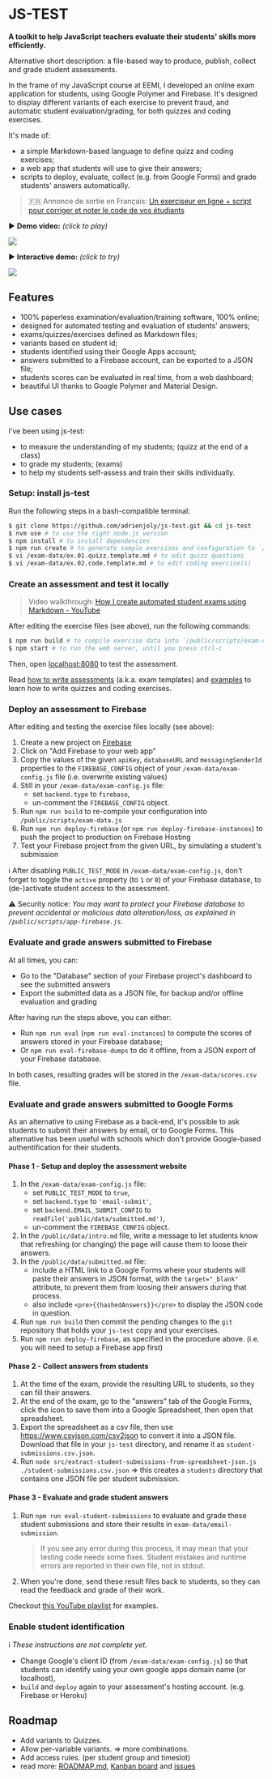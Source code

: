 # JS-TEST

**A toolkit to help JavaScript teachers evaluate their students' skills more efficiently.**

Alternative short description: a file-based way to produce, publish, collect and grade student assessments.

In the frame of my JavaScript course at EEMI, I developed an online exam application for students, using Google Polymer and Firebase. It's designed to display different variants of each exercise to prevent fraud, and automatic student evaluation/grading, for both quizzes and coding exercises.

It's made of:

- a simple Markdown-based language to define quizz and coding exercises;
- a web app that students will use to give their answers;
- scripts to deploy, evaluate, collect (e.g. from Google Forms) and grade students' answers automatically.

> 🇫🇷 Annonce de sortie en Français: [Un exerciseur en ligne + script pour corriger et noter le code de vos étudiants](http://mailchi.mp/cec2914e9181/exporter-en-pdf-le-code-de-vos-tudiants-depuis-google-classroom-1439429)

▶️ **Demo video:** *(click to play)*

[![](docs/js-test-video-thumbnail.png)](https://www.youtube.com/watch?v=RwxCBDoxbF8)

▶️ **Interactive demo:** *(click to try)*

[![](docs/js-test-screenshot-thumb.png)](https://js-test-demo.firebaseapp.com/)

## Features

- 100% paperless examination/evaluation/training software, 100% online;
- designed for automated testing and evaluation of students' answers;
- exams/quizzes/exercises defined as Markdown files;
- variants based on student id;
- students identified using their Google Apps account;
- answers submitted to a Firebase account, can be exported to a JSON file;
- students scores can be evaluated in real time, from a web dashboard;
- beautiful UI thanks to Google Polymer and Material Design.

## Use cases

I've been using js-test:

- to measure the understanding of my students; (quizz at the end of a class)
- to grade my students; (exams)
- to help my students self-assess and train their skills individually.

### Setup: install js-test

Run the following steps in a bash-compatible terminal:

```sh
$ git clone https://github.com/adrienjoly/js-test.git && cd js-test
$ nvm use # to use the right node.js version
$ npm install # to install dependencies
$ npm run create # to generate sample exercises and configuration to `/exam-data`
$ vi /exam-data/ex.01.quizz.template.md # to edit quizz questions
$ vi /exam-data/ex.02.code.template.md # to edit coding exercise(s)
```

### Create an assessment and test it locally

> Video walkthrough: [How I create automated student exams using Markdown - YouTube](https://www.youtube.com/watch?v=UcG95C7DXcQ)

After editing the exercise files (see above), run the following commands:

```sh
$ npm run build # to compile exercise data into `/public/scripts/exam-data.js`
$ npm start # to run the web server, until you press ctrl-c
```

Then, open [localhost:8080](http://localhost:8080) to test the assessment.

Read [how to write assessments](docs/howto-write-templates.md) (a.k.a. exam templates) and [examples](docs/code-eval-samples.md) to learn how to write quizzes and coding exercises.

### Deploy an assessment to Firebase

After editing and testing the exercise files locally (see above):

1. Create a new project on [Firebase](https://console.firebase.google.com)
2. Click on "Add Firebase to your web app"
3. Copy the values of the given `apiKey`, `databaseURL` and `messagingSenderId` properties to the `FIREBASE_CONFIG` object of your `/exam-data/exam-config.js` file (i.e. overwrite existing values)
4. Still in your `/exam-data/exam-config.js` file:
    - set `backend.type` to `firebase`,
    - un-comment the `FIREBASE_CONFIG` object.
6. Run `npm run build` to re-compile your configuration into `/public/scripts/exam-data.js`
7. Run `npm run deploy-firebase` (or `npm run deploy-firebase-instances`) to push the project to production on Firebase Hosting
8. Test your Firebase project from the given URL, by simulating a student's submission

ℹ️️ After disabling `PUBLIC_TEST_MODE` in `/exam-data/exam-config.js`, don't forget to toggle the `active` property (to `1` or `0`) of your Firebase database, to (de-)activate student access to the assessment.

⚠️ Security notice: *You may want to protect your Firebase database to prevent accidental or malicious data alteration/loss, as explained in `/public/scripts/app-firebase.js`.*

### Evaluate and grade answers submitted to Firebase

At all times, you can:

- Go to the "Database" section of your Firebase project's dashboard to see the submitted answers
- Export the submitted data as a JSON file, for backup and/or offline evaluation and grading

After having run the steps above, you can either:

- Run `npm run eval` (`npm run eval-instances`) to compute the scores of answers stored in your Firebase database;
- Or `npm run eval-firebase-dumps` to do it offline, from a JSON export of your Firebase database.

In both cases, resulting grades will be stored in the `/exam-data/scores.csv` file.

### Evaluate and grade answers submitted to Google Forms

As an alternative to using Firebase as a back-end, it's possible to ask students to submit their answers by email, or to Google Forms. This alternative has been useful with schools which don't provide Google-based authentification for their students.

#### Phase 1 - Setup and deploy the assessment website

1. In the `/exam-data/exam-config.js` file:
    - set `PUBLIC_TEST_MODE` to `true`,
    - set `backend.type` to `'email-submit'`,
    - set `backend.EMAIL_SUBMIT_CONFIG` to `readfile('public/data/submitted.md')`,
    - un-comment the `FIREBASE_CONFIG` object.
1. In the `/public/data/intro.md` file, write a message to let students know that refreshing (or changing) the page will cause them to loose their answers.
1. In the `/public/data/submitted.md` file:
    - include a HTML link to a Google Forms where your students will paste their answers in JSON format, with the `target="_blank"` attribute, to prevent them from loosing their answers during that process.
    - also include `<pre>{{hashedAnswers}}</pre>` to display the JSON code in question.
1. Run `npm run build` then commit the pending changes to the `git` repository that holds your `js-test` copy and your exercises.
1. Run `npm run deploy-firebase`, as specified in the procedure above. (i.e. you will need to setup a Firebase app first)

#### Phase 2 - Collect answers from students

1. At the time of the exam, provide the resulting URL to students, so they can fill their answers.
1. At the end of the exam, go to the "answers" tab of the Google Forms, click the icon to save them into a Google Spreadsheet, then open that spreadsheet.
1. Export the spreadsheet as a csv file, then use https://www.csvjson.com/csv2json to convert it into a JSON file. Download that file in your `js-test` directory, and rename it as `student-submissions.csv.json`.
1. Run `node src/extract-student-submissions-from-spreadsheet-json.js ./student-submissions.csv.json` => this creates a `students` directory that contains one JSON file per student submission.

#### Phase 3 - Evaluate and grade student answers

1. Run `npm run eval-student-submissions` to evaluate and grade these student submissions and store their results in `exam-data/email-submission`.
    > If you see any error during this process, it may mean that your testing code needs some fixes. Student mistakes and runtime errors are reported in their own file, not in stdout.
1. When you're done, send these result files back to students, so they can read the feedback and grade of their work.

Checkout [this YouTube playlist](https://www.youtube.com/playlist?list=PLmzn1C-VN6G7DsJb9wn29Pv2XkrF8aI6Q) for examples.

<!-- TODO also mention the procedure to extract github repo URLs from google classrooms and run tests against them -->

### Enable student identification

ℹ️️ *These instructions are not complete yet.*

- Change Google's client ID (from `/exam-data/exam-config.js`) so that students can identify using your own google apps domain name (or localhost),
- `build` and `deploy` again to your assessment's hosting account. (e.g. Firebase or Heroku)

## Roadmap

- Add variants to Quizzes.
- Allow per-variable variants. => more combinations.
- Add access rules. (per student group and timeslot)
- read more: [ROADMAP.md](docs/ROADMAP.md), [Kanban board](https://github.com/adrienjoly/js-test/projects/1) and [issues](https://github.com/adrienjoly/js-test/issues)
